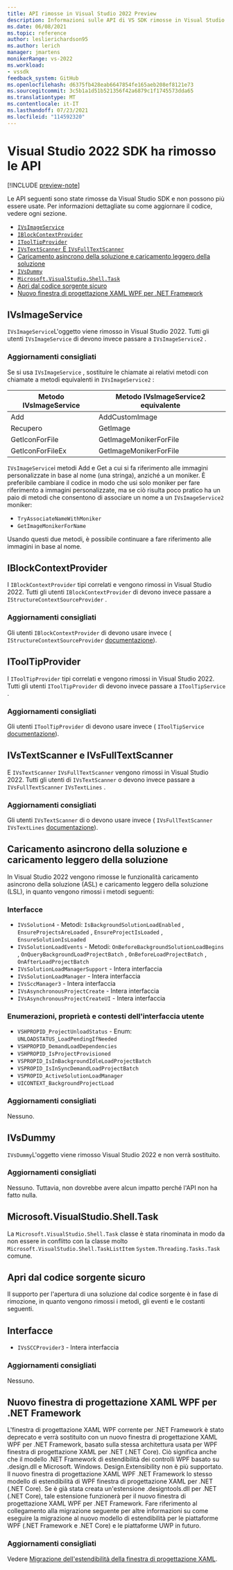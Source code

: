 ```yaml
---
title: API rimosse in Visual Studio 2022 Preview
description: Informazioni sulle API di VS SDK rimosse in Visual Studio 2022 Preview, per gli autori di estensioni che aggiornano le estensioni per funzionare con Visual Studio 2022 Preview.
ms.date: 06/08/2021
ms.topic: reference
author: leslierichardson95
ms.author: lerich
manager: jmartens
monikerRange: vs-2022
ms.workload:
- vssdk
feedback_system: GitHub
ms.openlocfilehash: d6375fb428eab6647854fe165aeb208ef8121e73
ms.sourcegitcommit: 3c5b1a1d51b521356f42a6879c1f1745573dda65
ms.translationtype: MT
ms.contentlocale: it-IT
ms.lasthandoff: 07/23/2021
ms.locfileid: "114592320"
---
```

# <a name="visual-studio-2022-sdk-removed-apis"></a>Visual Studio 2022 SDK ha rimosso le API

[!INCLUDE [preview-note](../includes/preview-note.md)]

Le API seguenti sono state rimosse da Visual Studio SDK e non possono più essere usate. Per informazioni dettagliate su come aggiornare il codice, vedere ogni sezione.

* [`IVsImageService`](#ivsimageservice)
* [`IBlockContextProvider`](#iblockcontextprovider)
* [`IToolTipProvider`](#itooltipprovider)
* [`IVsTextScanner` E `IVsFullTextScanner`](#ivstextscanner-and-ivsfulltextscanner)
* [Caricamento asincrono della soluzione e caricamento leggero della soluzione](#asynchronous-solution-load-and-lightweight-solution-load)
* [`IVsDummy`](#ivsdummy)
* [`Microsoft.VisualStudio.Shell.Task`](#microsoftvisualstudioshelltask)
* [Apri dal codice sorgente sicuro](#open-from-source-safe)
* [Nuovo finestra di progettazione XAML WPF per .NET Framework](#new-wpf-xaml-designer-for-net-framework)

## <a name="ivsimageservice"></a>IVsImageService

`IVsImageService`L'oggetto viene rimosso in Visual Studio 2022. Tutti gli utenti `IVsImageService` di devono invece passare a `IVsImageService2` .

### <a name="recommended-updates"></a>Aggiornamenti consigliati

Se si usa `IVsImageService` , sostituire le chiamate ai relativi metodi con chiamate a metodi equivalenti in `IVsImageService2` :

| **Metodo IVsImageService** | **Metodo IVsImageService2 equivalente** |
|----------------------------|----------------------------------------|
| Add                        | AddCustomImage                         |
| Recupero                        | GetImage                               |
| GetIconForFile             | GetImageMonikerForFile                 |
| GetIconForFileEx           | GetImageMonikerForFile                 |

`IVsImageService`i metodi Add e Get a cui si fa riferimento alle immagini personalizzate in base al nome (una stringa), anziché a un moniker.  È preferibile cambiare il codice in modo che usi solo moniker per fare riferimento a immagini personalizzate, ma se ciò risulta poco pratico ha un paio di metodi che consentono di associare un nome a un `IVsImageService2` moniker:

* `TryAssociateNameWithMoniker`
* `GetImageMonikerForName`

Usando questi due metodi, è possibile continuare a fare riferimento alle immagini in base al nome.

## <a name="iblockcontextprovider"></a>IBlockContextProvider

I `IBlockContextProvider` tipi correlati e vengono rimossi in Visual Studio 2022. Tutti gli utenti `IBlockContextProvider` di devono invece passare a `IStructureContextSourceProvider` .

### <a name="recommended-updates"></a>Aggiornamenti consigliati

Gli utenti `IBlockContextProvider` di devono usare invece ( `IStructureContextSourceProvider` [documentazione](/dotnet/api/microsoft.visualstudio.text.adornments.istructurecontextsourceprovider)).

## <a name="itooltipprovider"></a>IToolTipProvider

I `IToolTipProvider` tipi correlati e vengono rimossi in Visual Studio 2022. Tutti gli utenti `IToolTipProvider` di devono invece passare a `IToolTipService` .

### <a name="recommended-updates"></a>Aggiornamenti consigliati

Gli utenti `IToolTipProvider` di devono usare invece ( `IToolTipService` [documentazione](/dotnet/api/microsoft.visualstudio.text.adornments.itooltipservice)).

## <a name="ivstextscanner-and-ivsfulltextscanner"></a>IVsTextScanner e IVsFullTextScanner

E `IVsTextScanner` `IVsFullTextScanner` vengono rimossi in Visual Studio 2022. Tutti gli utenti di `IVsTextScanner` o devono invece passare a `IVsFullTextScanner` `IVsTextLines` .

### <a name="recommended-updates"></a>Aggiornamenti consigliati

Gli utenti `IVsTextScanner` di o devono usare invece ( `IVsFullTextScanner` `IVsTextLines` [documentazione](/dotnet/apimicrosoft.visualstudio.textmanager.interop.ivstextlines.getlinetext)).

## <a name="asynchronous-solution-load-and-lightweight-solution-load"></a>Caricamento asincrono della soluzione e caricamento leggero della soluzione

In Visual Studio 2022 vengono rimosse le funzionalità caricamento asincrono della soluzione (ASL) e caricamento leggero della soluzione (LSL), in quanto vengono rimossi i metodi seguenti:

### <a name="interfaces"></a>Interfacce

* `IVsSolution4` - Metodi: `IsBackgroundSolutionLoadEnabled` , `EnsureProjectsAreLoaded` , `EnsureProjectIsLoaded` , `EnsureSolutionIsLoaded`
* `IVsSolutionLoadEvents` - Metodi: `OnBeforeBackgroundSolutionLoadBegins` , `OnQueryBackgroundLoadProjectBatch` , `OnBeforeLoadProjectBatch` , `OnAfterLoadProjectBatch`
* `IVsSolutionLoadManagerSupport` - Intera interfaccia
* `IVsSolutionLoadManager` - Intera interfaccia
* `IVsSccManager3`  - Intera interfaccia
* `IVsAsynchronousProjectCreate` - Intera interfaccia
* `IVsAsynchronousProjectCreateUI` - Intera interfaccia

### <a name="enums-properties-and-ui-contexts"></a>Enumerazioni, proprietà e contesti dell'interfaccia utente

* `VSHPROPID_ProjectUnloadStatus` - Enum: `UNLOADSTATUS_LoadPendingIfNeeded`
* `VSHPROPID_DemandLoadDependencies`
* `VSHPROPID_IsProjectProvisioned`
* `VSPROPID_IsInBackgroundIdleLoadProjectBatch`
* `VSPROPID_IsInSyncDemandLoadProjectBatch`
* `VSPROPID_ActiveSolutionLoadManager`
* `UICONTEXT_BackgroundProjectLoad`

### <a name="recommended-updates"></a>Aggiornamenti consigliati

Nessuno.

## <a name="ivsdummy"></a>IVsDummy

`IVsDummy`L'oggetto viene rimosso Visual Studio 2022 e non verrà sostituito. 

### <a name="recommended-updates"></a>Aggiornamenti consigliati

Nessuno. Tuttavia, non dovrebbe avere alcun impatto perché l'API non ha fatto nulla.

## <a name="microsoftvisualstudioshelltask"></a>Microsoft.VisualStudio.Shell.Task

La `Microsoft.VisualStudio.Shell.Task` classe è stata rinominata in modo da non essere in conflitto con la classe molto `Microsoft.VisualStudio.Shell.TaskListItem` `System.Threading.Tasks.Task` comune.

## <a name="open-from-source-safe"></a>Apri dal codice sorgente sicuro

Il supporto per l'apertura di una soluzione dal codice sorgente è in fase di rimozione, in quanto vengono rimossi i metodi, gli eventi e le costanti seguenti.

## <a name="interfaces"></a>Interfacce

* `IVsSCCProvider3` - Intera interfaccia

### <a name="recommended-updates"></a>Aggiornamenti consigliati

Nessuno.

## <a name="new-wpf-xaml-designer-for-net-framework"></a>Nuovo finestra di progettazione XAML WPF per .NET Framework

L'finestra di progettazione XAML WPF corrente per .NET Framework è stato deprecato e verrà sostituito con un nuovo finestra di progettazione XAML WPF per .NET Framework, basato sulla stessa architettura usata per WPF finestra di progettazione XAML per .NET (.NET Core). Ciò significa anche che il modello .NET Framework di estendibilità dei controlli WPF basato su .design.dll e Microsoft. Windows. Design.Extensibility non è più supportato. Il nuovo finestra di progettazione XAML WPF .NET Framework lo stesso modello di estendibilità di WPF finestra di progettazione XAML per .NET (.NET Core). Se è già stata creata un'estensione .designtools.dll per .NET (.NET Core), tale estensione funzionerà per il nuovo finestra di progettazione XAML WPF per .NET Framework. Fare riferimento al collegamento alla migrazione seguente per altre informazioni su come eseguire la migrazione al nuovo modello di estendibilità per le piattaforme WPF (.NET Framework e .NET Core) e le piattaforme UWP in futuro. 

### <a name="recommended-updates"></a>Aggiornamenti consigliati

Vedere [Migrazione dell'estendibilità della finestra di progettazione XAML](https://github.com/microsoft/xaml-designer-extensibility/blob/main/documents/xaml-designer-extensibility-migration.md).
